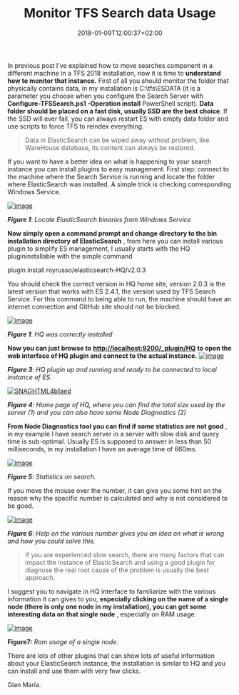 ﻿---
title: "Monitor TFS Search data Usage"
description: ""
date: 2018-01-09T12:00:37+02:00
draft: false
tags: [searching]
categories: [Team Foundation Server]
---
In previous post I’ve explained how to move searches component in a different machine in a TFS 2018 installation, now it is time to  **understand how to monitor that instance.** First of all you should monitor the folder that physically contains data, in my installation is C:\tfs\ESDATA (it is a parameter you choose when you configure the Search Server with  **Configure-TFSSearch.ps1 -Operation install** PowerShell script).  **Data folder should be placed on a fast disk, usually SSD are the best choice**. If the SSD will ever fail, you can always restart ES with empty data folder and use scripts to force TFS to reindex everything.

> Data in ElasticSearch can be wiped away without problem, like WareHouse database, its content can always be restored.

If you want to have a better idea on what is happening to your search instance you can install plugins to easy management. First step: connect to the machine where the Search Service is running and locate the folder where ElasticSearch was installed. A simple trick is checking corresponding Windows Service.

[![image](https://www.codewrecks.com/blog/wp-content/uploads/2018/01/image_thumb-7.png "image")](https://www.codewrecks.com/blog/wp-content/uploads/2018/01/image-7.png)

 ***Figure 1***: *Locate ElasticSearch binaries from Windows Service*

 **Now simply open a command prompt and change directory to the bin installation directory of ElasticSearch** , from here you can install various plugin to simplify ES management, I usually starts with the HQ plugininstallable with the simple command

plugin install royrusso/elasticsearch-HQ/v2.0.3

You should check the correct version in HQ home site, version 2.0.3 is the latest version that works with ES 2.4.1, the version used by TFS Search Service. For this command to being able to run, the machine should have an internet connection and GitHub site should not be blocked.

[![image](https://www.codewrecks.com/blog/wp-content/uploads/2018/01/image_thumb-8.png "image")](https://www.codewrecks.com/blog/wp-content/uploads/2018/01/image-8.png)

 ***Figure 1***: *HQ was correctly installed*

 **Now you can just browse to** [**http://localhost:9200/\_plugin/HQ**](http://localhost:9200/_plugin/HQ) **to open the web interface of HQ plugin and connect to the actual instance.** [![image](https://www.codewrecks.com/blog/wp-content/uploads/2018/01/image_thumb-9.png "image")](https://www.codewrecks.com/blog/wp-content/uploads/2018/01/image-9.png)

 ***Figure 3***: *HQ plugin up and running and ready to be connected to local instance of ES.*

[![SNAGHTML4b1aed](https://www.codewrecks.com/blog/wp-content/uploads/2018/01/SNAGHTML4b1aed_thumb.png "SNAGHTML4b1aed")](https://www.codewrecks.com/blog/wp-content/uploads/2018/01/SNAGHTML4b1aed.png)

 ***Figure 4***: *Home page of HQ, where you can find the total size used by the server (1) and you can also have some Node Diagnostics (2)*

 **From Node Diagnostics tool you can find if some statistics are not good** , in my example I have search server in a server with slow disk and query time is sub-optimal. Usually ES is supposed to answer in less than 50 milliseconds, in my installation I have an average time of 660ms.

[![image](https://www.codewrecks.com/blog/wp-content/uploads/2018/01/image_thumb-10.png "image")](https://www.codewrecks.com/blog/wp-content/uploads/2018/01/image-10.png)

 ***Figure 5***: *Statistics on search.*

If you move the mouse over the number, it can give you some hint on the reason why the specific number is calculated and why is not considered to be good.

[![image](https://www.codewrecks.com/blog/wp-content/uploads/2018/01/image_thumb-11.png "image")](https://www.codewrecks.com/blog/wp-content/uploads/2018/01/image-11.png)

 ***Figure 6***: *Help on the various number gives you an idea on what is wrong and how you could solve this.*

> If you are experienced slow search, there are many factors that can impact the instance of ElasticSearch and using a good plugin for diagnose the real root cause of the problem is usually the best approach.

I suggest you to navigate in HQ interface to familiarize with the various information it can gives to you,  **especially clicking on the name of a single node (there is only one node in my installation), you can get some interesting data on that single node** , especially on RAM usage.

[![image](https://www.codewrecks.com/blog/wp-content/uploads/2018/01/image_thumb-12.png "image")](https://www.codewrecks.com/blog/wp-content/uploads/2018/01/image-12.png)

 **Figure7:** *Ram usage of a single node.*

There are lots of other plugins that can show lots of useful information about your ElasticSearch instance, the installation is similar to HQ and you can install and use them with very few clicks.

Gian Maria.

